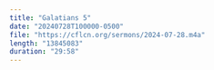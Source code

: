 ```yaml
---
title: "Galatians 5"
date: "20240728T100000-0500"
file: "https://cflcn.org/sermons/2024-07-28.m4a"
length: "13845083"
duration: "29:58"
---
```

